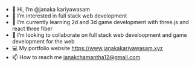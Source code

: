 - 👋 Hi, I’m @janaka kariyawasam
- 👀 I’m interested in full stack web development 
- 🌱 I’m currently learning 2d and 3d game development  with three.js and react three fiber
- 💞️ I’m looking to collaborate on full stack web develoopment and game development for the web
- 💻 My portfolio website https://www.janakakariyawasam.xyz
- 📫 How to reach me janakchamantha12@gmail.com

<!---
janaka4345/janaka4345 is a ✨ special ✨ repository because its `README.md` (this file) appears on your GitHub profile.
You can click the Preview link to take a look at your changes.
--->
